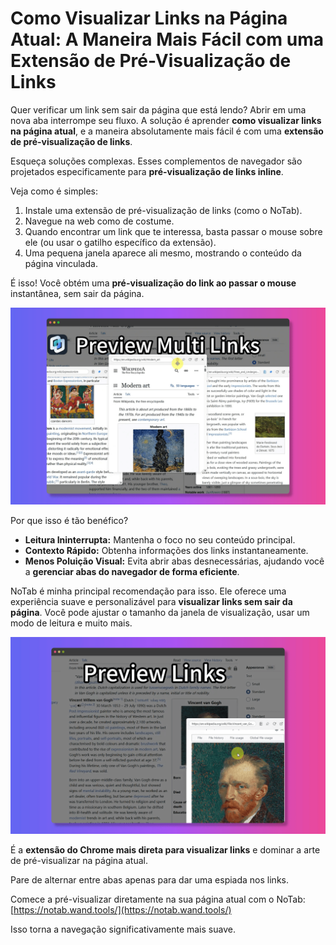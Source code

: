 # Como Visualizar Links na Página Atual: A Maneira Mais Fácil com uma Extensão de Pré-Visualização de Links

Quer verificar um link sem sair da página que está lendo? Abrir em uma nova aba interrompe seu fluxo. A solução é aprender **como visualizar links na página atual**, e a maneira absolutamente mais fácil é com uma **extensão de pré-visualização de links**.

Esqueça soluções complexas. Esses complementos de navegador são projetados especificamente para **pré-visualização de links inline**.

Veja como é simples:

1.  Instale uma extensão de pré-visualização de links (como o NoTab).
2.  Navegue na web como de costume.
3.  Quando encontrar um link que te interessa, basta passar o mouse sobre ele (ou usar o gatilho específico da extensão).
4.  Uma pequena janela aparece ali mesmo, mostrando o conteúdo da página vinculada.

É isso! Você obtém uma **pré-visualização do link ao passar o mouse** instantânea, sem sair da página.

![Demonstrando pré-visualização de link inline](../images/notab1.png)

Por que isso é tão benéfico?
*   **Leitura Ininterrupta:** Mantenha o foco no seu conteúdo principal.
*   **Contexto Rápido:** Obtenha informações dos links instantaneamente.
*   **Menos Poluição Visual:** Evita abrir abas desnecessárias, ajudando você a **gerenciar abas do navegador de forma eficiente**.

NoTab é minha principal recomendação para isso. Ele oferece uma experiência suave e personalizável para **visualizar links sem sair da página**. Você pode ajustar o tamanho da janela de visualização, usar um modo de leitura e muito mais.

![Personalizando as pré-visualizações do NoTab](../images/notab2.png)

É a **extensão do Chrome mais direta para visualizar links** e dominar a arte de pré-visualizar na página atual.

Pare de alternar entre abas apenas para dar uma espiada nos links.

Comece a pré-visualizar diretamente na sua página atual com o NoTab: [https://notab.wand.tools/](https://notab.wand.tools/)

Isso torna a navegação significativamente mais suave.
